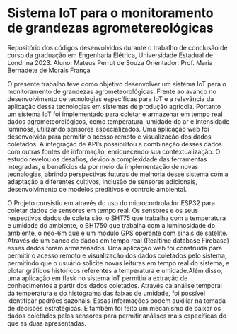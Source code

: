 # Sistema IoT para o monitoramento de grandezas agrometereológicas
Repositório dos códigos desenvolvidos durante o trabalho de conclusão de curso da graduação em Engenharia Elétrica, Universidade Estadual de Londrina 2023.
Aluno: Mateus Perrut de Souza 
Orientador: Prof. Maria Bernadete de Morais França

O presente trabalho teve como objetivo desenvolver um sistema IoT para o monitoramento
de grandezas agrometeorológicas. Frente ao avanço no desenvolvimento de tecnologias específicas
para IoT e a relevância da aplicação dessa tecnologias em sistemas de produção
agrícola. Portanto um sistema IoT foi implementado para coletar e armazenar em tempo
real dados agrometeorológicos, como temperatura, umidade do ar e intensidade luminosa,
utilizando sensores especializados. Uma aplicação web foi desenvolvida para permitir o
acesso remoto e visualização dos dados coletados. A integração de API’s possibilitou a
combinação desses dados com outras fontes de informação, enriquecendo sua contextualização. 
O estudo revelou os desafios, devido a complexidade das ferramentas integradas, e
benefícios da por meio da implementação de novas tecnologias, abrindo perspectivas futuras de 
melhoria desse sistema com a adaptação a diferentes cultivos, inclusão de sensores
adicionais, desenvolvimento de modelos preditivos e controle ambiental.

O Projeto consistiu em através do uso do microcontrolador ESP32 para coletar dados de sensores em tempo real. 
Os sensores e os seus respectivos dados de coleta são, o SHT75 que trabalha com a temperatura e umidade do
ambiente, o BH1750 que trabalha com a luminosidade do ambiente, o neo-6m que é um
módulo GPS operante com sinais de satélite. Através de um banco de dados em tempo real
(Realtime database Firebase) esses dados foram armazenados. Uma aplicação web foi construída 
para permitir o acesso remoto e visualização dos dados coletados pelo sistema, 
permitindo que o usuário solicite novas leituras em tempo real do sistema, e plotar gráficos 
históricos referentes a temperatura e umidade.Além disso, uma aplicação em flask no sistema IoT 
permitiu a extração de conhecimentos a partir dos dados coletados. Através da análise temporal da 
temperatura e do histograma das faixas de umidade, foi possível identificar padrões sazonais. Essas
informações podem auxiliar na tomada de decisões estratégicas. E também foi feito
um mecanismo de baixar os dados coletados pelos sensores para permitir análises mais
específicas do que as duas apresentadas.
